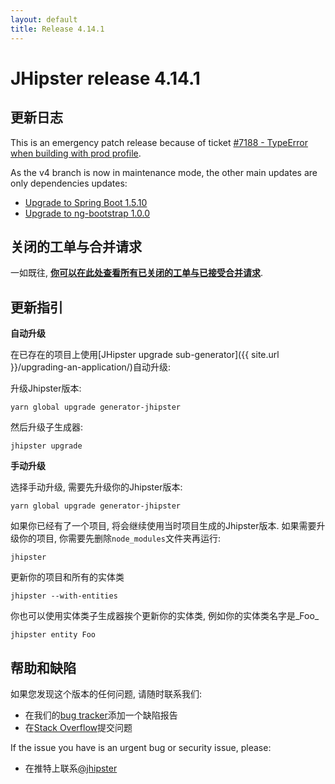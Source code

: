 ```yaml
---
layout: default
title: Release 4.14.1
---
```


JHipster release 4.14.1
==================

更新日志
----------

This is an emergency patch release because of ticket [#7188 - TypeError when building with prod profile](https://github.com/jhipster/generator-jhipster/issues/7188).

As the v4 branch is now in maintenance mode, the other main updates are only dependencies updates:

- [Upgrade to Spring Boot 1.5.10](https://github.com/jhipster/generator-jhipster/commit/aa21562b2be5d4cc3b423075f01b3a32a3cfa2f7)
- [Upgrade to ng-bootstrap 1.0.0](https://github.com/jhipster/generator-jhipster/commit/5f39ae530030d72c9e9ef0af78dda3973b668100)

关闭的工单与合并请求
------------
一如既往, __[你可以在此处查看所有已关闭的工单与已接受合并请求](https://github.com/jhipster/generator-jhipster/issues?q=milestone%3A4.14.1+is%3Aclosed)__.

更新指引
------------

**自动升级**

在已存在的项目上使用[JHipster upgrade sub-generator]({{ site.url }}/upgrading-an-application/)自动升级:

升级Jhipster版本:

```
yarn global upgrade generator-jhipster
```

然后升级子生成器:

```
jhipster upgrade
```

**手动升级**

选择手动升级, 需要先升级你的Jhipster版本:

```
yarn global upgrade generator-jhipster
```

如果你已经有了一个项目, 将会继续使用当时项目生成的Jhipster版本.
如果需要升级你的项目, 你需要先删除`node_modules`文件夹再运行:

```
jhipster
```

更新你的项目和所有的实体类

```
jhipster --with-entities
```

你也可以使用实体类子生成器挨个更新你的实体类, 例如你的实体类名字是_Foo_

```
jhipster entity Foo
```

帮助和缺陷
--------------

如果您发现这个版本的任何问题, 请随时联系我们:

- 在我们的[bug tracker](https://github.com/jhipster/generator-jhipster/issues?state=open)添加一个缺陷报告
- 在[Stack Overflow](http://stackoverflow.com/tags/jhipster/info)提交问题

If the issue you have is an urgent bug or security issue, please:

- 在推特上联系[@jhipster](https://twitter.com/jhipster)
